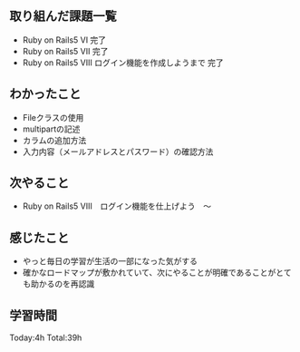 ## 取り組んだ課題一覧
- Ruby on Rails5 VI  完了
- Ruby on Rails5 VII 完了
- Ruby on Rails5 VIII ログイン機能を作成しようまで 完了

## わかったこと
- Fileクラスの使用
- multipartの記述
- カラムの追加方法
- 入力内容（メールアドレスとパスワード）の確認方法

## 次やること
- Ruby on Rails5 VIII　ログイン機能を仕上げよう　～

## 感じたこと
- やっと毎日の学習が生活の一部になった気がする
- 確かなロードマップが敷かれていて、次にやることが明確であることがとても助かるのを再認識

## 学習時間
Today:4h
Total:39h
